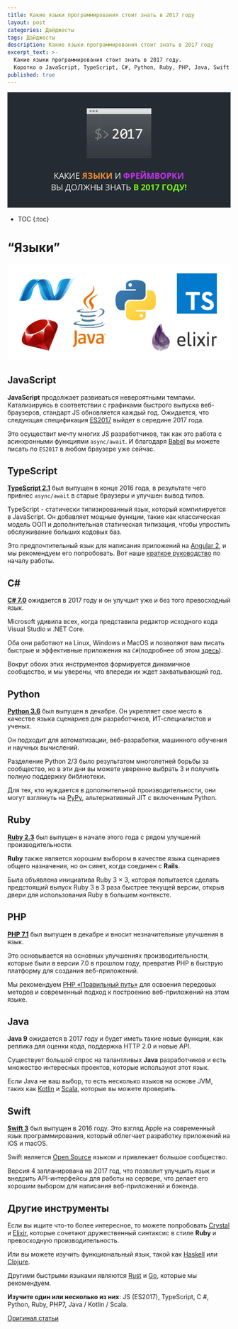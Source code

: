 ```yaml
---
title: Какие языки программирования стоит знать в 2017 году
layout: post
categories: Дайджесты
tags: Дайджесты
description: Какие языки программирования стоит знать в 2017 году
excerpt_text: >-
  Какие языки программирования стоит знать в 2017 году. 
  Коротко о JavaScript, TypeScript, C#, Python, Ruby, PHP, Java, Swift.
published: true
---
```


![Какие языки и фреймворки вы должны знать в 2017 году](/images/post/digest/04-2017/the-languages-and-frameworks-you-should-learn-in-2017.png)

* TOC
{:toc}

# “Языки”

![Какие языки программирования стоит знать в 2017 году](/images/post/digest/04-2017/the-languages-and-frameworks-you-should-learn-in-2017-languages.jpg)


## JavaScript

**JavaScript** продолжает развиваться невероятными темпами. Катализируясь в соответствии с графиками быстрого выпуска веб-браузеров, стандарт JS обновляется каждый год. Ожидается, что следующая спецификация [ES2017](https://github.com/tc39/proposals/blob/master/finished-proposals.md) выйдет в середине 2017 года. 

Это осуществит мечту многих JS разработчиков, так как это работа с асинхронными функциями `async/await`. И благодаря [Babel](https://babeljs.io/) вы можете писать по `ES2017` в любом браузере уже сейчас.


## TypeScript

**[TypeScript 2.1](https://blogs.msdn.microsoft.com/typescript/2016/12/07/announcing-typescript-2-1/)** был выпущен в конце 2016 года, в результате чего привнес `async/await` в старые браузеры и улучшен вывод типов. 

TypeScript - статически типизированный язык, который компилируется в JavaScript. Он добавляет мощные функции, такие как классическая модель ООП и дополнительная статическая типизация, чтобы упростить обслуживание больших кодовых баз. 

Это предпочтительный язык для написания приложений на [Angular 2](https://angular.io/), и мы рекомендуем его попробовать. Вот наше [краткое руководство](http://tutorialzine.com/2016/07/learn-typescript-in-30-minutes/) по началу работы.


## C\# 

**[C# 7.0](https://msdn.microsoft.com/ru-ru/library/kx37x362.aspx)** ожидается в 2017 году и он улучшит уже и без того превосходный язык. 

Microsoft удивила всех, когда представила редактор исходного кода Visual Studio и .NET Core. 

Оба они работают на Linux, Windows и MacOS и позволяют вам писать быстрые и эффективные приложения на `C#`(подробнее об этом [здесь](https://docs.microsoft.com/en-us/dotnet/articles/core/index)). 

Вокруг обоих этих инструментов формируется динамичное сообщество, и мы уверены, что впереди их ждет захватывающий год.


## Python

**[Python 3.6](https://docs.python.org/3.6/whatsnew/3.6.html)** был выпущен в декабре. Он укрепляет свое место в качестве языка сценариев для разработчиков, ИТ-специалистов и ученых. 

Он подходит для автоматизации, веб-разработки, машинного обучения и научных вычислений. 

Разделение Python 2/3 было результатом многолетней борьбы за сообщество, но в эти дни вы можете уверенно выбрать 3 и получить полную поддержку библиотеки. 

Для тех, кто нуждается в дополнительной производительности, они могут взглянуть на [PyPy](http://pypy.org/), альтернативный JIT с включенным Python.


## Ruby

**[Ruby 2.3](https://www.ruby-lang.org/en/news/2015/12/25/ruby-2-3-0-released/)** был выпущен в начале этого года с рядом улучшений производительности. 

**Ruby** также является хорошим выбором в качестве языка сценариев общего назначения, но он сияет, когда соединен с **Rails**. 

Была объявлена ​​инициатива Ruby 3 × 3, которая попытается сделать предстоящий выпуск Ruby 3 в 3 раза быстрее текущей версии, открыв двери для использования Ruby в большем контексте.


## PHP

**[PHP 7.1](http://php.net/manual/en/migration71.php)** был выпущен в декабре и вносит незначительные улучшения в язык. 

Это основывается на основных улучшениях производительности, которые были в версии 7.0 в прошлом году, превратив PHP в быструю платформу для создания веб-приложений. 

Мы рекомендуем [PHP «Правильный путь»](http://www.phptherightway.com/) для освоения передовых методов и современный подход к построению веб-приложений на этом языке.


## Java

**Java 9** ожидается в 2017 году и будет иметь такие новые функции, как реплика для оценки кода, поддержка HTTP 2.0 и новые API. 

Существует большой спрос на талантливых **Java** разработчиков и есть множество интересных проектов, которые используют этот язык. 

Если Java не ваш выбор, то есть несколько языков на основе JVM, таких как [Kotlin](https://kotlinlang.org/) и [Scala](https://www.scala-lang.org/), которые вы можете проверить.


## Swift

**[Swift 3](https://github.com/apple/swift-evolution/blob/master/releases/swift-3_0.md)** был выпущен в 2016 году. Это взгляд Apple на современный язык программирования, который облегчает разработку приложений на iOS и macOS. 

Swift является [Open Source](https://github.com/apple/swift) языком и привлекает большое сообщество. 

Версия 4 запланирована на 2017 год, что позволит улучшить язык и внедрить API-интерфейсы для работы на сервере, что делает его хорошим выбором для написания веб-приложений и бэкенда.


## Другие инструменты

Если вы ищите что-то более интересное, то можете попробовать [Crystal](https://crystal-lang.org/) и [Elixir](http://elixir-lang.org/), которые сочетают дружественный синтаксис в стиле **Ruby** и превосходную производительность. 

Или вы можете изучить функциональный язык, такой как [Haskell](https://www.haskell.org/) или [Clojure](https://clojure.org/). 

Другими быстрыми языками являются [Rust](https://www.rust-lang.org/) и [Go](https://golang.org/), которые мы рекомендуем.

**Изучите один или несколько из них**: JS (ES2017), TypeScript, C #, Python, Ruby, PHP7, Java / Kotlin / Scala.


[Оригинал статьи](http://tutorialzine.com/2016/12/the-languages-frameworks-tools-you-should-learn-in-2017/)
